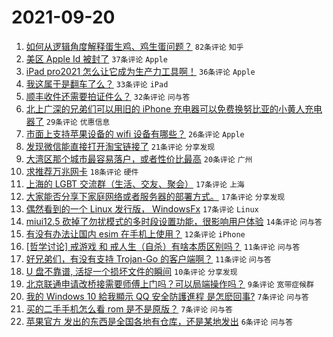 # 2021-09-20

1. [如何从逻辑角度解释蛋生鸡、鸡生蛋问题？](https://www.v2ex.com/t/803030) `82条评论` `知乎`
1. [美区 Apple Id 被封了](https://www.v2ex.com/t/803008) `37条评论` `Apple`
1. [iPad pro2021 怎么让它成为生产力工具啊！](https://www.v2ex.com/t/803056) `36条评论` `Apple`
1. [我这属于是翻车了么？](https://www.v2ex.com/t/803034) `33条评论` `iPad`
1. [顺丰收件还需要拍证件么？](https://www.v2ex.com/t/803019) `32条评论` `问与答`
1. [北上广深的兄弟们可以用旧的 iPhone 充电器可以免费换努比亚的小黄人充电器了](https://www.v2ex.com/t/803023) `29条评论` `优惠信息`
1. [市面上支持苹果设备的 wifi 设备有哪些？](https://www.v2ex.com/t/803007) `26条评论` `Apple`
1. [发现微信能直接打开淘宝链接了](https://www.v2ex.com/t/803009) `21条评论` `分享发现`
1. [大湾区那个城市最容易落户，或者性价比最高](https://www.v2ex.com/t/803015) `20条评论` `广州`
1. [求推荐万兆网卡](https://www.v2ex.com/t/803032) `18条评论` `硬件`
1. [上海的 LGBT 交流群（生活、交友、聚会）](https://www.v2ex.com/t/803038) `17条评论` `上海`
1. [大家能否分享下家庭网络或者服务器的部署方式。](https://www.v2ex.com/t/803033) `17条评论` `分享发现`
1. [偶然看到的一个 Linux 发行版， WindowsFx](https://www.v2ex.com/t/803026) `17条评论` `Linux`
1. [miui12.5 砍掉了勿扰模式的多时段设置功能，很影响用户体验](https://www.v2ex.com/t/803042) `14条评论` `问与答`
1. [有没有办法让国内 esim 在手机上使用？](https://www.v2ex.com/t/803021) `12条评论` `iPhone`
1. [[哲学讨论] 戒游戏 和 戒人生（自杀）有啥本质区别吗？](https://www.v2ex.com/t/803067) `11条评论` `问与答`
1. [好兄弟们，有没有支持 Trojan-Go 的客户端啊？](https://www.v2ex.com/t/803059) `11条评论` `问与答`
1. [U 盘不靠谱, 活捉一个损坏文件的瞬间](https://www.v2ex.com/t/803043) `10条评论` `分享发现`
1. [北京联通申请改桥接需要师傅上门吗？可以局端操作吗？](https://www.v2ex.com/t/803025) `9条评论` `宽带症候群`
1. [我的 Windows 10 給我顯示 QQ 安全防護進程 是怎麽回事?](https://www.v2ex.com/t/803011) `7条评论` `问与答`
1. [买的二手手机怎么看 rom 是不是原版？](https://www.v2ex.com/t/803005) `7条评论` `问与答`
1. [苹果官方 发出的东西是全国各地有仓库，还是某地发出](https://www.v2ex.com/t/803046) `6条评论` `问与答`
